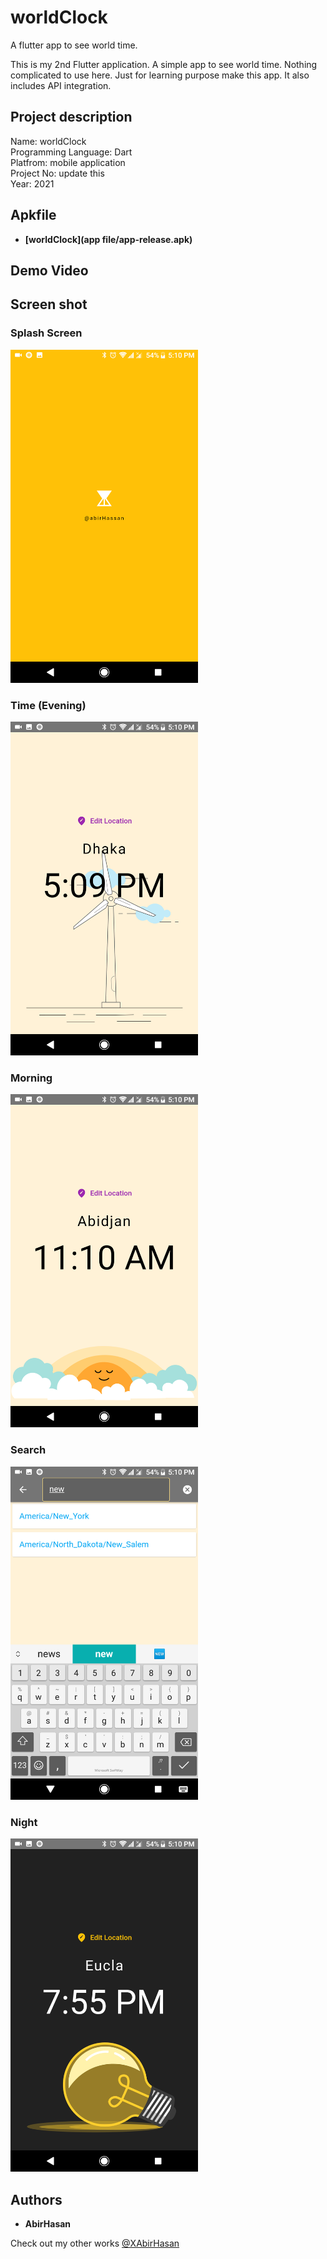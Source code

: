 # worldClock
 A flutter app to see world time.
 
This is my 2nd Flutter application. A simple app to see world time. Nothing complicated to use here. Just for learning purpose make this app.
It also includes API integration.

## Project description
Name: worldClock <br>
Programming Language: Dart <br>
Platfrom: mobile application <br>
Project No: update this <br>
Year: 2021

## Apkfile
* **[worldClock](app file/app-release.apk)**

## Demo Video
<!-- [![IMAGE ALT TEXT](http://img.youtube.com/vi/1bBcfG0_Xd4/0.jpg)](http://www.youtube.com/watch?v=1bBcfG0_Xd4 "worldClock || flutter dev") -->

## Screen shot

### Splash Screen
<img src="demo/1.png" alt="home" width="300"/>

### Time (Evening)
<img src="demo/2.png" alt="evening" width="300"/>

### Morning
<img src="demo/3.png" alt="Morning" width="300"/>

### Search
<img src="demo/4.png" alt="Search" width="300"/>

### Night
<img src="demo/5.png" alt="Night" width="300"/>

## Authors

* **AbirHasan**

Check out my other works [@XAbirHasan](https://github.com/XAbirHasan)

